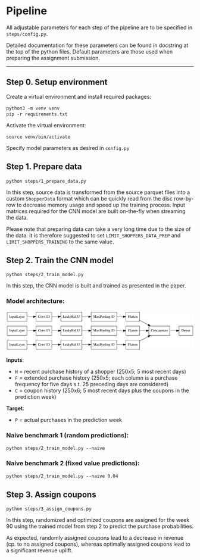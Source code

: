 
# Pipeline

All adjustable parameters for each step of the pipeline are to be specified in `steps/config.py`. 

Detailed documentation for these parameters can be found in docstring at the top of the python files. Default parameters are those used when preparing the assignment submission.

---

## Step 0. Setup environment
Create a virtual environment and install required packages:
````
python3 -m venv venv
pip -r requirements.txt
````
Activate the virtual environment:
````
source venv/bin/activate
````
Specify model parameters as desired in `config.py`

## Step 1. Prepare data
````
python steps/1_prepare_data.py
````
In this step, source data is transformed from the source parquet files into a custom `ShopperData` format which can be quickly read from the disc row-by-row to decrease memory usage and speed up the training process. Input matrices required for the CNN model are built on-the-fly when streaming the data.

Please note that preparing data can take a very long time due to the size of the data. It is therefore suggested to set `LIMIT_SHOPPERS_DATA_PREP` and `LIMIT_SHOPPERS_TRAINING` to the same value.

## Step 2. Train the CNN model
````
python steps/2_train_model.py
````
In this step, the CNN model is built and trained as presented in the paper. 

### Model architecture:

![model](model.png)

__Inputs__:
* `H` = recent purchase history of a shopper (250x5; 5 most recent days)
* `F` = extended purchase history (250x5; each column is a purchase frequency for five days s.t. 25 preceding days are considered)
* `C` = coupon history (250x6; 5 most recent days plus the coupons in the prediction week)

__Target__:
* `P` = actual purchases in the prediction week

### Naive benchmark 1 (random predictions):
````
python steps/2_train_model.py --naive
````
### Naive benchmark 2 (fixed value predictions):
````
python steps/2_train_model.py --naive 0.04
````

## Step 3. Assign coupons
````
python steps/3_assign_coupons.py
````
In this step, randomized and optimized coupons are assigned for the week 90 using the trained model from step 2 to predict the purchase probabilities.

As expected, randomly assigned coupons lead to a decrease in revenue (cp. to no assigned coupons), whereas optimally assigned coupons lead to a significant revenue uplift.
